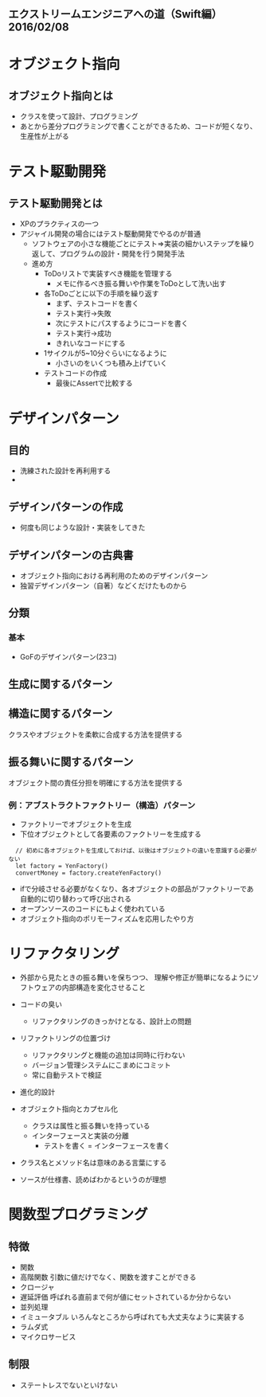 エクストリームエンジニアへの道（Swift編） 2016/02/08
---
# オブジェクト指向
## オブジェクト指向とは
* クラスを使って設計、プログラミング
* あとから差分プログラミングで書くことができるため、コードが短くなり、生産性が上がる

# テスト駆動開発
## テスト駆動開発とは
* XPのプラクティスの一つ
* アジャイル開発の場合にはテスト駆動開発でやるのが普通
  * ソフトウェアの小さな機能ごとにテスト=>実装の細かいステップを繰り返して、プログラムの設計・開発を行う開発手法
  * 進め方
    * ToDoリストで実装すべき機能を管理する
      * メモに作るべき振る舞いや作業をToDoとして洗い出す
    * 各ToDoごとに以下の手順を繰り返す
      * まず、テストコードを書く
      * テスト実行->失敗
      * 次にテストにパスするようにコードを書く
      * テスト実行->成功
      * きれいなコードにする
    * 1サイクルが5~10分ぐらいになるように
      * 小さいのをいくつも積み上げていく
    * テストコードの作成
      * 最後にAssertで比較する

# デザインパターン
## 目的
* 洗練された設計を再利用する
*   

## デザインパターンの作成
* 何度も同じような設計・実装をしてきた

## デザインパターンの古典書
* オブジェクト指向における再利用のためのデザインパターン
* 独習デザインパターン（自著）などくだけたものから

## 分類
### 基本
* GoFのデザインパターン(23コ)

## 生成に関するパターン

## 構造に関するパターン
クラスやオブジェクトを柔軟に合成する方法を提供する

## 振る舞いに関するパターン
オブジェクト間の責任分担を明確にする方法を提供する

### 例：アブストラクトファクトリー（構造）パターン
* ファクトリーでオブジェクトを生成
* 下位オブジェクトとして各要素のファクトリーを生成する

```
  // 初めに各オブジェクトを生成しておけば、以後はオブジェクトの違いを意識する必要がない
  let factory = YenFactory()
  convertMoney = factory.createYenFactory()
```

* ifで分岐させる必要がなくなり、各オブジェクトの部品がファクトリーであ自動的に切り替わって呼び出される
* オープンソースのコードにもよく使われている
* オブジェクト指向のポリモーフィズムを応用したやり方

# リファクタリング
* 外部から見たときの振る舞いを保ちつつ、
  理解や修正が簡単になるようにソフトウェアの内部構造を変化させること
* コードの臭い
  * リファクタリングのきっかけとなる、設計上の問題
* リファクトリングの位置づけ
  * リファクタリングと機能の追加は同時に行わない
  * バージョン管理システムにこまめにコミット
  * 常に自動テストで検証
* 進化的設計

* オブジェクト指向とカプセル化
  * クラスは属性と振る舞いを持っている
  * インターフェースと実装の分離
    * テストを書く = インターフェースを書く

* クラス名とメソッド名は意味のある言葉にする
* ソースが仕様書、読めばわかるというのが理想

# 関数型プログラミング
## 特徴
* 関数
* 高階関数
  引数に値だけでなく、関数を渡すことができる
* クロージャ
* 遅延評価
  呼ばれる直前まで何が値にセットされているか分からない
* 並列処理
* イミュータブル
  いろんなところから呼ばれても大丈夫なように実装する
* ラムダ式
* マイクロサービス

## 制限
* ステートレスでないといけない
